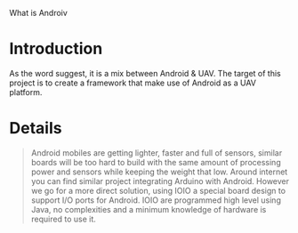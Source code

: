 What is Androiv

# Introduction #

As the word suggest, it is a mix between Android & UAV. The target of this project is to create a framework that make use of Android as a UAV platform.

# Details #

> Android mobiles are getting lighter, faster and full of sensors, similar boards will be too hard to build with the same amount of processing power and sensors while keeping the weight that low. Around internet you can find similar project integrating Arduino with Android. However we go for a more direct solution, using IOIO a special board design to support I/O ports for Android. IOIO are programmed high level using Java, no complexities and a minimum knowledge of hardware is required to use it.